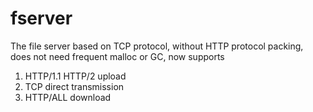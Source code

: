 # fserver
The file server based on TCP protocol, without HTTP protocol packing, does not need frequent malloc or GC, now supports
1. HTTP/1.1 HTTP/2 upload
2. TCP direct transmission
3. HTTP/ALL download